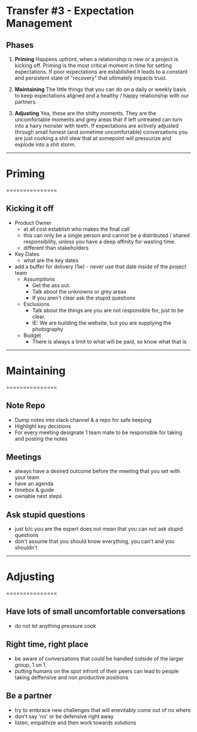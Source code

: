 # Transfer #3 - Expectation Management

## Phases

1. **Priming**
   Happens upfront, when a relationship is new or a project is kicking off.
   Priming is the most critical moment in time for setting expectations. If poor
   expectations are established it leads to a constant and persistent state of
   "recovery" that ultimately impacts trust.

2. **Maintaining**
   The little things that you can do on a daily or weekly basis to keep
   expectations aligned and a healthy / happy relationship with our partners.

3. **Adjusting**
   Yea, these are the shitty moments. They are the uncomfortable moments and grey
   areas that if left untreated can turn into a hairy monster with teeth. If
   expectations are actively adjusted through small honest (and sometime
   uncomfortable) conversations you are just cooking a shit stew that at somepoint
   will pressurize and explode into a shit storm.

---

# Priming

===============

## Kicking it off

- Product Owner
  - at all cost establish who makes the final call
  - this can only be a single person and cannot be a distributed / shared responsibility,
    unless you have a deep affinity for wasting time.
  - different than stakeholders
- Key Dates
  - what are the key dates
- add a buffer for delivery (1w) - never use that date inside of the project team
  - Assumptions
    - Get the ass out.
    - Talk about the unknowns or grey areas
    - If you aren't clear ask the stupid questions
  - Exclusions
    - Talk about the things are you are not responsible for, just to be clear.
    - IE: We are building the website, but you are supplying the photography
  - Budget
    - There is always a limit to what will be paid, so know what that is

---

# Maintaining

===============

## Note Repo

- Dump notes into slack channel & a repo for safe keeping
- Highlight key decisions
- For every meeting designate 1 team mate to be responsible for taking and
  posting the notes

## Meetings

- always have a desired outcome before the meeting that you set with your team
- have an agenda
- timebox & guide
- ownable next steps

## Ask stupid questions

- just b/c you are the expert does not mean that you can not ask stupid
  questions
- don't assume that you should know everything, you can't and you shouldn't

---

# Adjusting

===============

## Have lots of small uncomfortable conversations

- do not let anything pressure cook

## Right time, right place

- be aware of conversations that could be handled outside of the larger group,
  1 on 1.
- putting humans on the spot infront of their peers can lead to people taking
  deffensive and non productive positions

## Be a partner

- try to embrace new challenges that will enevitably come out of no where
- don't say 'no' or be defensive right away
- listen, empathize and then work towards solutions
